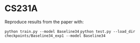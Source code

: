 # CS231A


Reproduce results from the paper with:

`python train.py --model Baseline34`
`python test.py --load_dir checkpoints/Baseline34_exp1 --model Baseline34`

